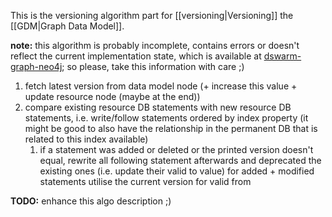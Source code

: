 This is the versioning algorithm part for [[versioning|Versioning]] the [[GDM|Graph Data Model]].

__note:__ this algorithm is probably incomplete, contains errors or doesn't reflect the current implementation state, which is available at [dswarm-graph-neo4j](https://github.com/dswarm/dswarm-graph-neo4j/tree/master/src/main/java/org/dswarm/graph/delta); so please, take this information with care ;)

1. fetch latest version from data model node (+ increase this value + update resource node (maybe at the end))
2. compare existing resource DB statements with new resource DB statements, i.e. write/follow statements ordered by index property (it might be good to also have the relationship in the permanent DB that is related to this index available)
    1. if a statement was added or deleted or the printed version doesn't equal, rewrite all following statement afterwards and deprecated the existing ones (i.e. update their valid to value) for added + modified statements utilise the current version for valid from

__TODO:__ enhance this algo description ;)
